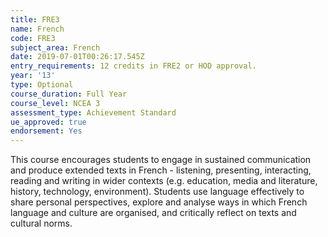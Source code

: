 ```yaml
---
title: FRE3
name: French
code: FRE3
subject_area: French
date: 2019-07-01T00:26:17.545Z
entry_requirements: 12 credits in FRE2 or HOD approval.
year: '13'
type: Optional
course_duration: Full Year
course_level: NCEA 3
assessment_type: Achievement Standard
ue_approved: true
endorsement: Yes
---
```

This course encourages students to engage in sustained communication and produce extended texts in French - listening, presenting, interacting, reading and writing in wider contexts (e.g. education, media and literature, history, technology, environment). Students use language effectively to share personal perspectives, explore and analyse ways in which French language and culture are organised, and critically reflect on texts and cultural norms.
